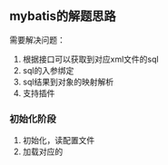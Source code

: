 ## mybatis的解题思路
需要解决问题：
1. 根据接口可以获取到对应xml文件的sql
2. sql的入参绑定
3. sql结果到对象的映射解析
4. 支持插件

### 初始化阶段
1. 初始化，读配置文件
2. 加载对应的